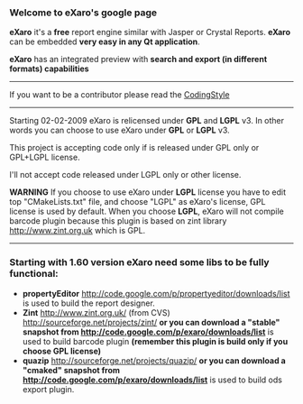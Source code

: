### Welcome to eXaro's google page ###

**eXaro** it's a **free** report engine similar with Jasper or Crystal Reports. **eXaro** can be embedded **very easy in any Qt application**.

**eXaro** has an integrated preview with **search and export (in different formats) capabilities**


---

If you want to be a contributor please read the [CodingStyle](CodingStyle.md)

---

Starting 02-02-2009 eXaro is relicensed under **GPL** and **LGPL** v3. In other words you can choose to use eXaro under **GPL** or **LGPL** v3.

This project is accepting code only if is released under GPL only or GPL+LGPL license.

I'll not accept code released under LGPL only or other license.

**WARNING** If you choose to use eXaro under **LGPL** license you have to edit top "CMakeLists.txt" file, and choose "LGPL" as eXaro's license, GPL license is used by default. When you choose **LGPL**, eXaro will not compile barcode plugin because this plugin is based on zint library http://www.zint.org.uk which is GPL.


---


### Starting with 1.60 version eXaro need some libs to be fully functional: ###
  * **propertyEditor** http://code.google.com/p/propertyeditor/downloads/list is used to build the report designer.
  * **Zint** http://www.zint.org.uk/ (from CVS) http://sourceforge.net/projects/zint/ **or you can download a "stable" snapshot from http://code.google.com/p/exaro/downloads/list** is used to build barcode plugin **(remember this plugin is build only if you choose GPL license)**
  * **quazip** http://sourceforge.net/projects/quazip/ **or you can download a "cmaked" snapshot from http://code.google.com/p/exaro/downloads/list** is used to build ods export plugin.

